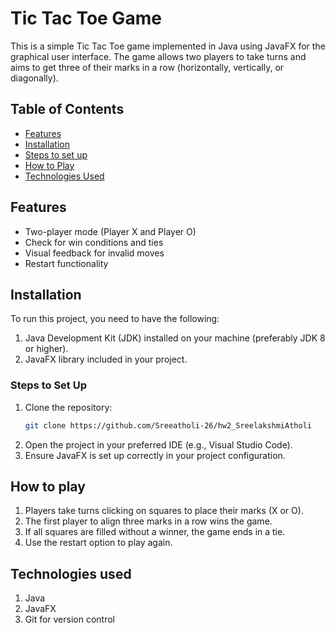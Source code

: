 # Tic Tac Toe Game

This is a simple Tic Tac Toe game implemented in Java using JavaFX for the graphical user interface. The game allows two players to take turns and aims to get three of their marks in a row (horizontally, vertically, or diagonally).

## Table of Contents

- [Features](#features)
- [Installation](#installation)
- [Steps to set up](#steps-to-set-up)
- [How to Play](#how-to-play)
- [Technologies Used](#technologies-used)

## Features

- Two-player mode (Player X and Player O)
- Check for win conditions and ties
- Visual feedback for invalid moves
- Restart functionality

## Installation

To run this project, you need to have the following:

1. Java Development Kit (JDK) installed on your machine (preferably JDK 8 or higher).
2. JavaFX library included in your project.

### Steps to Set Up

1. Clone the repository:
   ```bash
   git clone https://github.com/Sreeatholi-26/hw2_SreelakshmiAtholi
2. Open the project in your preferred IDE (e.g., Visual Studio Code).
3. Ensure JavaFX is set up correctly in your project configuration.

## How to play
1. Players take turns clicking on squares to place their marks (X or O).
2. The first player to align three marks in a row wins the game.
3. If all squares are filled without a winner, the game ends in a tie.
4. Use the restart option to play again.

## Technologies used
1. Java
2. JavaFX
3. Git for version control

